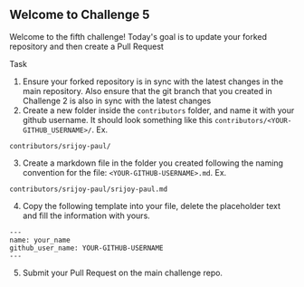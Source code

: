 ## Welcome to Challenge 5

Welcome to the fifth challenge! 
Today's goal is to update your forked repository and then create a Pull Request

Task
1. Ensure your forked repository is in sync with the latest changes in the main repository. Also ensure that the git branch that you created in Challenge 2 is also in sync with the latest changes
2. Create a new folder inside the `contributors` folder, and name it with your github username. It should look something like this `contributors/<YOUR-GITHUB_USERNAME>/`. Ex.

```
contributors/srijoy-paul/
```

3. Create a markdown file in the folder you created following the naming convention for the file: `<YOUR-GITHUB-USERNAME>.md`. Ex.

```
contributors/srijoy-paul/srijoy-paul.md
```

4. Copy the following template into your file, delete the placeholder text and fill the information with yours.

```
---
name: your_name
github_user_name: YOUR-GITHUB-USERNAME
---
```
5. Submit your Pull Request on the main challenge repo.
